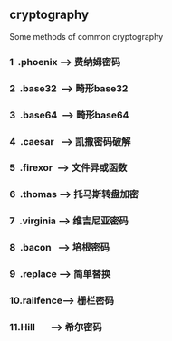 ## cryptography
Some methods of common cryptography

### 1&nbsp;&nbsp;.phoenix  --> 费纳姆密码
### 2&nbsp;&nbsp;.base32&nbsp;&nbsp;--> 畸形base32
### 3&nbsp;&nbsp;.base64&nbsp;&nbsp;--> 畸形base64
### 4&nbsp;&nbsp;.caesar&nbsp;&nbsp;&nbsp;--> 凯撒密码破解
### 5&nbsp;&nbsp;.firexor&nbsp;&nbsp;--> 文件异或函数
### 6&nbsp;&nbsp;.thomas&nbsp;--> 托马斯转盘加密
### 7&nbsp;&nbsp;.virginia&nbsp;--> 维吉尼亚密码
### 8&nbsp;&nbsp;.bacon&nbsp;&nbsp;&nbsp;--> 培根密码
### 9&nbsp;&nbsp;.replace&nbsp;--> 简单替换
### 10.railfence--> 栅栏密码
### 11.Hill&nbsp;&nbsp;&nbsp;&nbsp;&nbsp;&nbsp;&nbsp;--> 希尔密码

